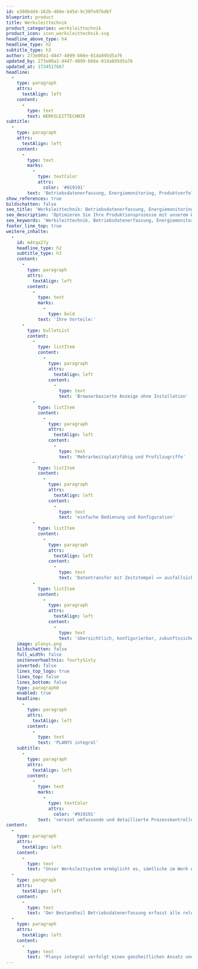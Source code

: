 ```yaml
---
id: e300bdd4-162b-488e-b45d-9c30fe976d6f
blueprint: product
title: Werksleittechnik
product_categories: werksleittechnik
product_icon: icon_werksleittechnik.svg
headline_above_type: h4
headline_type: h2
subtitle_type: h3
author: 273e00a1-d447-4899-b66e-01da895d5a76
updated_by: 273e00a1-d447-4899-b66e-01da895d5a76
updated_at: 1734517667
headline:
  -
    type: paragraph
    attrs:
      textAlign: left
    content:
      -
        type: text
        text: WERKSLEITTECHNIK
subtitle:
  -
    type: paragraph
    attrs:
      textAlign: left
    content:
      -
        type: text
        marks:
          -
            type: textColor
            attrs:
              color: '#919191'
        text: 'Betriebsdatenerfassung, Energiemonitoring, Produktverfolgung, Benchmarking, ERP-Schnittstelle'
show_references: true
bildschatten: false
seo_title: 'Werksleittechnik: Betriebsdatenerfassung, Energiemonitoring und mehr'
seo_description: 'Optimieren Sie Ihre Produktionsprozesse mit unserem Werksleitsystem für Betriebsdatenerfassung, Produktverfolgung und Energiemonitoring in einer Lösung.'
seo_keywords: 'Werksleittechnik, Betriebsdatenerfassung, Energiemonitoring, Produktverfolgung, ERP-Schnittstelle, Industrie 4.0, Prozesssteuerung, Datenmanagement, Mehrarbeitsplatzfähig, Planys integral'
footer_line_top: true
weitere_inhalte:
  -
    id: m4tqx27y
    headline_type: h2
    subtitle_type: h3
    content:
      -
        type: paragraph
        attrs:
          textAlign: left
        content:
          -
            type: text
            marks:
              -
                type: bold
            text: 'Ihre Vorteile:'
      -
        type: bulletList
        content:
          -
            type: listItem
            content:
              -
                type: paragraph
                attrs:
                  textAlign: left
                content:
                  -
                    type: text
                    text: 'Browserbasierte Anzeige ohne Installation'
          -
            type: listItem
            content:
              -
                type: paragraph
                attrs:
                  textAlign: left
                content:
                  -
                    type: text
                    text: 'Mehrarbeitsplatzfähig und Profilzugriffe'
          -
            type: listItem
            content:
              -
                type: paragraph
                attrs:
                  textAlign: left
                content:
                  -
                    type: text
                    text: 'einfache Bedienung und Konfiguration'
          -
            type: listItem
            content:
              -
                type: paragraph
                attrs:
                  textAlign: left
                content:
                  -
                    type: text
                    text: 'Datentransfer mit Zeitstempel => ausfallsicher'
          -
            type: listItem
            content:
              -
                type: paragraph
                attrs:
                  textAlign: left
                content:
                  -
                    type: text
                    text: 'übersichtlich, konfigurierbar, zukunftssicher, Partner für ihre Industrie 4.0'
    image: planys.png
    bildschatten: false
    full_width: false
    seitenverhaeltnis: fourtySixty
    inverted: false
    lines_top_logo: true
    lines_top: false
    lines_bottom: false
    type: paragraph0
    enabled: true
    headline:
      -
        type: paragraph
        attrs:
          textAlign: left
        content:
          -
            type: text
            text: 'PLANYS integral'
    subtitle:
      -
        type: paragraph
        attrs:
          textAlign: left
        content:
          -
            type: text
            marks:
              -
                type: textColor
                attrs:
                  color: '#919191'
            text: 'vereint umfassende und detaillierte Prozesskontrolle und -analyse.'
content:
  -
    type: paragraph
    attrs:
      textAlign: left
    content:
      -
        type: text
        text: "Unser Werksleitsystem ermöglicht es, sämtliche im Werk wichtigen Prozesse nachzuverfolgen\_und zu steuern. Dies gilt für den Ofen, den Trockner über den Wagenpark bis hin zur Anlagenübersicht."
  -
    type: paragraph
    attrs:
      textAlign: left
    content:
      -
        type: text
        text: 'Der Bestandteil Betriebsdatenerfassung erfasst alle relevanten Daten wie Betriebszustände, Mengen und Stückzahlen. Qualitätssicherungs-daten können von Hand hinzugefügt und in Berichten aufbereitet werden. Durch die brow-serbasierte Oberfläche ist es möglich Daten von jedem Arbeitsplatz im Werk aus einzugeben und abzurufen.'
  -
    type: paragraph
    attrs:
      textAlign: left
    content:
      -
        type: text
        text: 'Planys integral verfolgt einen ganzheitlichen Ansatz und bietet alle wichtigen Module in einem System an.'
---
```

